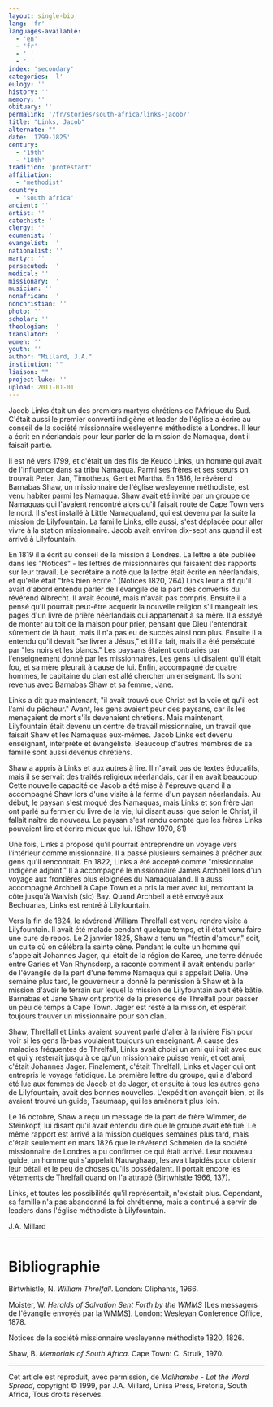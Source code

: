 ```yaml
---
layout: single-bio
lang: 'fr'
languages-available:
  - 'en'
  - 'fr'
  - ' '
  - ' '
index: 'secondary'
categories: 'l'
eulogy: ''
history: ''
memory: ''
obituary: ''
permalink: '/fr/stories/south-africa/links-jacob/'
title: "Links, Jacob"
alternate: ""
date: '1799-1825'
century:
  - '19th'
  - '18th'
tradition: 'protestant'
affiliation:
  - 'methodist'
country:
  - 'south africa'
ancient: ''
artist: ''
catechist: ''
clergy: ''
ecumenist: ''
evangelist: ''
nationalist: ''
martyr: ''
persecuted: ''
medical: ''
missionary: ''
musician: ''
nonafrican: ''
nonchristian: ''
photo: ''
scholar: ''
theologian: ''
translator: ''
women: ''
youth: ''
author: "Millard, J.A."
institution: ""
liaison: ""
project-luke: ''
upload: 2011-01-01
---
```




Jacob Links était un des premiers martyrs chrétiens de l'Afrique du Sud. C'était aussi le premier converti indigène et leader de l'église a écrire au conseil de la société missionnaire wesleyenne méthodiste à Londres. Il leur a écrit en néerlandais pour leur parler de la mission de Namaqua, dont il faisait partie.

Il est né vers 1799, et c'était un des fils de Keudo Links, un homme qui avait de l'influence dans sa tribu Namaqua. Parmi ses frères et ses sœurs on trouvait Peter, Jan, Timotheus, Gert et Martha. En 1816, le révérend Barnabas Shaw, un missionnaire de l'église wesleyenne méthodiste, est venu habiter parmi les Namaqua. Shaw avait été invité par un groupe de Namaquas qui l'avaient rencontré alors qu'il faisait route de Cape Town vers le nord. Il s'est installé à Little Namaqualand, qui est devenu par la suite la mission de Lilyfountain. La famille Links, elle aussi, s'est déplacée pour aller vivre à la station missionnaire. Jacob avait environ dix-sept ans quand il est arrivé à Lilyfountain.

En 1819 il a écrit au conseil de la mission à Londres. La lettre a été publiée dans les "Notices"  - les lettres de missionnaires qui faisaient des rapports sur leur travail. Le secrétaire a noté que la lettre était écrite en néerlandais, et qu'elle était "très bien écrite." (Notices 1820, 264) Links leur a dit qu'il avait d'abord entendu parler de l'évangile de la part des convertis du révérend Albrecht. Il avait écouté, mais n'avait pas compris. Ensuite il a pensé qu'il pourrait peut-être acquérir la nouvelle religion s'il mangeait les pages d'un livre de prière néerlandais qui appartenait à sa mère. Il a essayé de monter au toit de la maison pour prier, pensant que Dieu l'entendrait sûrement de là haut, mais il n'a pas eu de succès ainsi non plus. Ensuite il a entendu qu'il devait "se livrer à Jésus," et il l'a fait, mais il a été persécuté par "les noirs et les blancs." Les paysans étaient contrariés par l'enseignement donné par les missionnaires. Les gens lui disaient qu'il était fou, et sa mère pleurait à cause de lui. Enfin, accompagné de quatre hommes, le capitaine du clan est allé chercher un enseignant. Ils sont revenus avec Barnabas Shaw et sa femme, Jane.

Links a dit que maintenant, "il avait trouvé que Christ est la voie et qu'il est l'ami du pêcheur." Avant, les gens avaient peur des paysans, car ils les menaçaient de mort s'ils devenaient chrétiens. Mais maintenant, Lilyfountain était devenu un centre de travail missionnaire, un travail que faisait Shaw et les Namaquas eux-mêmes. Jacob Links est devenu enseignant, interprète et évangéliste. Beaucoup d'autres membres de sa famille sont aussi devenus chrétiens.

Shaw a appris à Links et aux autres à lire. Il n'avait pas de textes éducatifs, mais il se servait des traités religieux néerlandais, car il en avait beaucoup. Cette nouvelle capacité de Jacob a été mise à l'épreuve quand il a accompagné Shaw lors d'une visite à la ferme d'un paysan néerlandais. Au début, le paysan s'est moqué des Namaquas, mais Links et son frère Jan ont parlé au fermier du livre de la vie, lui disant aussi que selon le Christ, il fallait naître de nouveau. Le paysan s'est rendu compte que les frères Links pouvaient lire et écrire mieux que lui. (Shaw 1970, 81)

Une fois, Links a proposé qu'il pourrait entreprendre un voyage vers l'intérieur comme missionnaire. Il a passé plusieurs semaines à prêcher aux gens qu'il rencontrait. En 1822, Links a été accepté comme "missionnaire indigène adjoint." Il a accompagné le missionnaire James Archbell lors d'un voyage aux frontières plus éloignées du Namaqualand. Il a aussi accompagné Archbell à Cape Town et a pris la mer avec lui, remontant la côte jusqu'à Walvish (sic) Bay. Quand Archbell a été envoyé aux Bechuanas, Links est rentré à Lilyfountain.

Vers la fin de 1824, le révérend William Threlfall est venu rendre visite à Lilyfountain. Il avait été malade pendant quelque temps, et il était venu faire une cure de repos. Le 2 janvier 1825, Shaw a tenu un "festin d'amour," soit, un culte où on célébra la sainte cène. Pendant le culte un homme qui s'appelait Johannes Jager, qui était de la région de Karee, une terre dénuée entre Garies et Van Rhynsdorp, a raconté comment il avait entendu parler de l'évangile de la part d'une femme Namaqua qui s'appelait Delia. Une semaine plus tard, le gouverneur a donné la permission à Shaw et à la mission d'avoir le terrain sur lequel la mission de Lilyfountain avait été bâtie. Barnabas et Jane Shaw ont profité de la présence de Threlfall pour passer un peu de temps à Cape Town. Jager est resté à la mission, et espérait toujours trouver un missionnaire pour son clan.

Shaw, Threlfall et Links avaient souvent parlé d'aller à la rivière Fish pour voir si les gens là-bas voulaient toujours un enseignant. A cause des maladies fréquentes de Threlfall, Links avait choisi un ami qui irait avec eux et qui y resterait jusqu'à ce qu'un missionnaire puisse venir, et cet ami, c'était Johannes Jager. Finalement, c'était Threlfall, Links et Jager qui ont entrepris le voyage fatidique. La première lettre du groupe, qui a d'abord été lue aux femmes de Jacob et de Jager, et ensuite à tous les autres gens de Lilyfountain, avait des bonnes nouvelles. L'expédition avançait bien, et ils avaient trouvé un guide, Tsaumaap, qui les amènerait plus loin.

Le 16 octobre, Shaw a reçu un message de la part de frère Wimmer, de Steinkopf, lui disant qu'il avait entendu dire que le groupe avait été tué. Le même rapport est arrivé à la mission quelques semaines plus tard, mais c'était seulement en mars 1826 que le révérend Schmelen de la société missionnaire de Londres a pu confirmer ce qui était arrivé. Leur nouveau guide, un homme qui s'appelait Nauwghaap, les avait lapidés pour obtenir leur bétail et le peu de choses qu'ils possédaient. Il portait encore les vêtements de Threlfall quand on l'a attrapé (Birtwhistle 1966, 137).

Links, et toutes les possibilités qu'il représentait, n'existait plus. Cependant, sa famille n'a pas abandonné la foi chrétienne, mais a continué à servir de leaders dans l'église méthodiste à Lilyfountain.

J.A. Millard

---

# Bibliographie

Birtwhistle, N. *William Threlfall*. London: Oliphants, 1966.

Moister, W. *Heralds of Salvation Sent Forth by the WMMS* [Les messagers de l'évangile envoyés par la WMMS]. London: Wesleyan Conference Office, 1878.

Notices de la société missionnaire wesleyenne méthodiste 1820, 1826.

Shaw, B. *Memorials of South Africa*. Cape Town: C. Struik, 1970.

---

Cet article est reproduit, avec permission, de *Malihambe - Let the Word Spread*, copyright © 1999, par J.A. Millard, Unisa Press, Pretoria, South Africa, Tous droits réservés.